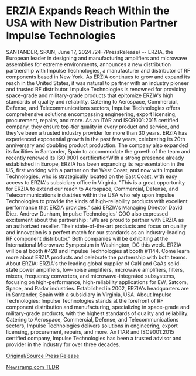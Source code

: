 # ERZIA Expands Reach Within the USA with New Distribution Partner Impulse Technologies

SANTANDER, SPAIN, June 17, 2024 /24-7PressRelease/ -- ERZIA, the European leader in designing and manufacturing amplifiers and microwave assemblies for extreme environments, announces a new distribution partnership with Impulse Technologies, a manufacturer and distributor of RF components based in New York. As ERZIA continues to grow and expand its reach in the United States, it was natural to partner with an industry pioneer and trusted RF distributor.  Impulse Technologies is renowned for providing space-grade and military-grade products that epitomize ERZIA's high standards of quality and reliability. Catering to Aerospace, Commercial, Defense, and Telecommunications sectors, Impulse Technologies offers comprehensive solutions encompassing engineering, export licensing, procurement, repairs, and more. As an ITAR and ISO9001:2015 certified company, they ensure top-tier quality in every product and service, and they've been a trusted industry provider for more than 30 years.  ERZIA has experienced exponential growth in the past few years, celebrating its 20th anniversary and doubling product production. The company also expanded its facilities in Santander, Spain to accommodate the growth of the team and recently renewed its ISO 9001 certificationWith a strong presence already established in Europe, ERZIA has been expanding its representation in the US, first working with a partner on the West Coast, and now with Impulse Technologies, who is strategically located on the East Coast, with easy access to ERZIA's subsidiary office in Virginia.  "This is a great opportunity for ERZIA to extend our reach to Aerospace, Commercial, Defense, and Telecommunications industries within the USA who rely upon Impulse Technologies to provide the kinds of high-reliability products with excellent performance that ERZIA provides," said ERZIA's Managing Director David Diez. Andrew Dunham, Impulse Technologies' COO also expressed excitement about the partnership: "We are proud to partner with ERZIA as an authorized reseller. Their state-of-the-art products and focus on quality and innovation is a perfect match for our standards as an industry-leading RF component distributor."  Both companies will be exhibiting at the International Microwave Symposium in Washington, DC this week. ERZIA will be at booth #428 and Impulse Technologies at booth #1144. Come learn more about ERZIA products and celebrate the partnership with both teams.  About ERZIA:  ERZIA's the leading global supplier of GaN and GaAs solid-state power amplifiers, low-noise amplifiers, microwave amplifiers, filters, mixers, frequency converters, and microwave-integrated subsystems, focusing on high-performance, high-reliability applications for EW, Satcom, Space, and Radar industries. Established in 2002, ERZIA's headquarters are in Santander, Spain with a subsidiary in Virginia, USA.  About Impulse Technologies:  Impulse Technologies stands at the forefront of RF component distribution and manufacturing, specializing in space-grade and military-grade products, with the highest standards of quality and reliability. Catering to Aerospace, Commercial, Defense, and Telecommunications sectors, Impulse Technologies delivers solutions in engineering, export licensing, procurement, repairs, and more. An ITAR and ISO9001:2015 certified company, Impulse Technologies has been a trusted advisor and provider in the industry for over three decades. 

[Original/Source Press Release](https://www.24-7pressrelease.com/press-release/511742/erzia-expands-reach-within-the-usa-with-new-distribution-partner-impulse-technologies) 

[Newsramp.com TLDR](https://newsramp.com/None) 